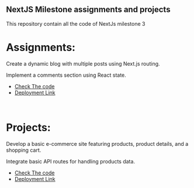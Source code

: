 ## NextJS Milestone assignments and projects 

This repository contain all the code of NextJs milestone 3 

# Assignments: 
Create a dynamic blog with multiple posts using Next.js routing.

Implement a comments section using React state.

<ul>
<li> <a href="./blog-comment-section/src/">Check The code</li>
<li><a href="https://blog-application-comment-section.vercel.app">Deployment Link</a></li>
</ul>

<br/>

# Projects:

Develop a basic e-commerce site featuring products, product details, and a shopping cart.

Integrate basic API routes for handling products data.

<ul>
<li> <a href="./blog-comment-section/src/">Check The code</li>
<li><a href="https://nike-react-mocha.vercel.app/">Deployment Link</a></li>
</ul>
